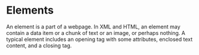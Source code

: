 # Elements

An element is a part of a webpage. In XML and HTML, an element may contain a data item or a chunk of text or an image, or perhaps nothing. 
A typical element includes an opening tag with some attributes, enclosed text content, and a closing tag.

